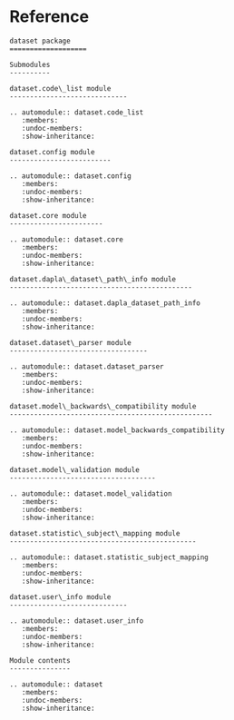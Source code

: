 # Reference

<!--
The content of the {eval-rst} block below is generated by the command:
poetry run sphinx-apidoc -T -f -t ./docs/templates -o ./docs ./src
from the root directory.

You need to rerun the command when python files are added, deleted or renamed.
Copy the content from the generated
dapla_toolbelt_metadata.rst file to the {eval-rst} block below and
delete the .rst file afterwards.
-->

```{eval-rst}
dataset package
===================

Submodules
----------

dataset.code\_list module
-----------------------------

.. automodule:: dataset.code_list
   :members:
   :undoc-members:
   :show-inheritance:

dataset.config module
-------------------------

.. automodule:: dataset.config
   :members:
   :undoc-members:
   :show-inheritance:

dataset.core module
-----------------------

.. automodule:: dataset.core
   :members:
   :undoc-members:
   :show-inheritance:

dataset.dapla\_dataset\_path\_info module
---------------------------------------------

.. automodule:: dataset.dapla_dataset_path_info
   :members:
   :undoc-members:
   :show-inheritance:

dataset.dataset\_parser module
----------------------------------

.. automodule:: dataset.dataset_parser
   :members:
   :undoc-members:
   :show-inheritance:

dataset.model\_backwards\_compatibility module
--------------------------------------------------

.. automodule:: dataset.model_backwards_compatibility
   :members:
   :undoc-members:
   :show-inheritance:

dataset.model\_validation module
------------------------------------

.. automodule:: dataset.model_validation
   :members:
   :undoc-members:
   :show-inheritance:

dataset.statistic\_subject\_mapping module
----------------------------------------------

.. automodule:: dataset.statistic_subject_mapping
   :members:
   :undoc-members:
   :show-inheritance:

dataset.user\_info module
-----------------------------

.. automodule:: dataset.user_info
   :members:
   :undoc-members:
   :show-inheritance:

Module contents
---------------

.. automodule:: dataset
   :members:
   :undoc-members:
   :show-inheritance:
```
